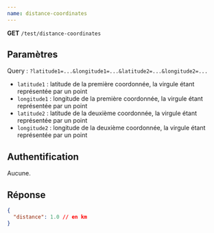```yaml
---
name: distance-coordinates
---
```

**GET** `/test/distance-coordinates`

## Paramètres

Query : `?latitude1=...&longitude1=...&latitude2=...&longitude2=...`

- `latitude1` : latitude de la première coordonnée, la virgule étant représentée par un point
- `longitude1` : longitude de la première coordonnée, la virgule étant représentée par un point
- `latitude2` : latitude de la deuxième coordonnée, la virgule étant représentée par un point
- `longitude2` : longitude de la deuxième coordonnée, la virgule étant représentée par un point

## Authentification

Aucune.

## Réponse

```json
{
  "distance": 1.0 // en km
}
```
